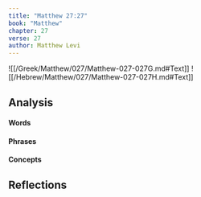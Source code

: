 ```yaml
---
title: "Matthew 27:27"
book: "Matthew"
chapter: 27
verse: 27
author: Matthew Levi
---
```

![[/Greek/Matthew/027/Matthew-027-027G.md#Text]]
![[/Hebrew/Matthew/027/Matthew-027-027H.md#Text]]

## Analysis

#### Words

#### Phrases

#### Concepts

## Reflections

